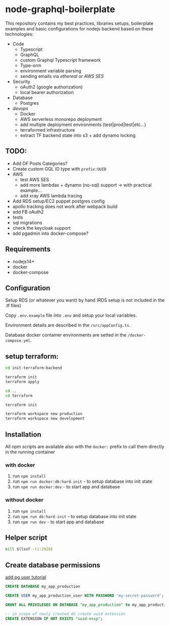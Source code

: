 # node-graphql-boilerplate

This repository contains my best practices, libraries setups, boilerplate examples
and basic configurations for nodejs backend based on these technologies:

- Code
  - Typescript
  - GraphQL
  - custom Graphql Typescript framework
  - Type-orm
  - environment variable parsing
  - sending emails via _ethereal_ or _AWS SES_
- Security
  - oAuth2 (google authorization)
  - local bearer authorization
- Database
  - Postgres
- _devops_
  - Docker
  - AWS serverless monorepo deployment
  - add multiple deployment environments (test|prod|test|etc...)
  - terraformed infrastructure
  - extract TF backend state into s3 + add dynamo locking

## TODO:

- Add DF Posts Categories?
- Create custom GQL ID type with `prefix:UUID`
- AWS
  - test AWS SES
  - add more lambdas + dynamo (no-sql) support -> with practical example...
  - add xray AWS lambda tracing
- Add RDS setup/EC2 puppet postgres config
- apollo tracking does not work after webpack build
- add FB oAuth2
- tests
- sql migrations
- check the keycloak support
- add pgadmin into docker-compose?

## Requirements

- nodejs14+
- docker
- docker-compose

## Configuration

Setup RDS (or whatever you want) by hand (RDS setup is not included in the .tf files)

Copy `.env.example` file into `.env` and setup your local variables.

Environment details are described in the `/src/appConfig.ts`.

Database docker container environments are setted in the `/docker-compose.yml`.

## setup terraform:

```sh
cd init-terraform-backend

terraform init
terraform apply

cd ..
cd terraform

terraform init

terraform workspace new production
terraform workspace new development
```

## Installation

All npm scripts are available also with the `docker:` prefix to call them directly in the running container

### with docker

1. run `npm install`
2. run `npm run docker:db:hard-init` - to setup database into init state
3. run `npm run docker:dev` - to start app and database

### without docker

1. run `npm install`
2. run `npm run db:hard-init` - to setup database into init state
3. run `npm run dev` - to start app and database

## Helper script

```bash
kill $(lsof -ti:2020)
```

## Create database permissions

[add pg user tutorial](https://medium.com/@mohammedhammoud/postgresql-create-user-create-database-grant-privileges-access-aabb2507c0aa)

```sql
CREATE DATABASE my_app_production

CREATE USER my_app_production_user WITH PASSWORD 'my-secret-password';

GRANT ALL PRIVILEGES ON DATABASE "my_app_production" to my_app_production_user;

-- in scope of newly created db create uuid extension
CREATE EXTENSION IF NOT EXISTS "uuid-ossp";

```
